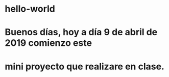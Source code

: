 # hello-world
# Buenos días, hoy a día 9 de abril de 2019 comienzo este
# mini proyecto que realizare en clase.
